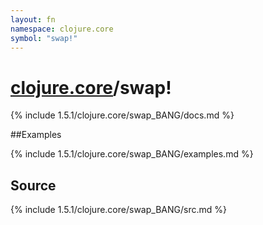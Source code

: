 ```yaml
---
layout: fn
namespace: clojure.core
symbol: "swap!"
---
```


# [clojure.core](../)/swap!

{% include 1.5.1/clojure.core/swap_BANG/docs.md %}

##Examples

{% include 1.5.1/clojure.core/swap_BANG/examples.md %}
## Source
{% include 1.5.1/clojure.core/swap_BANG/src.md %}

